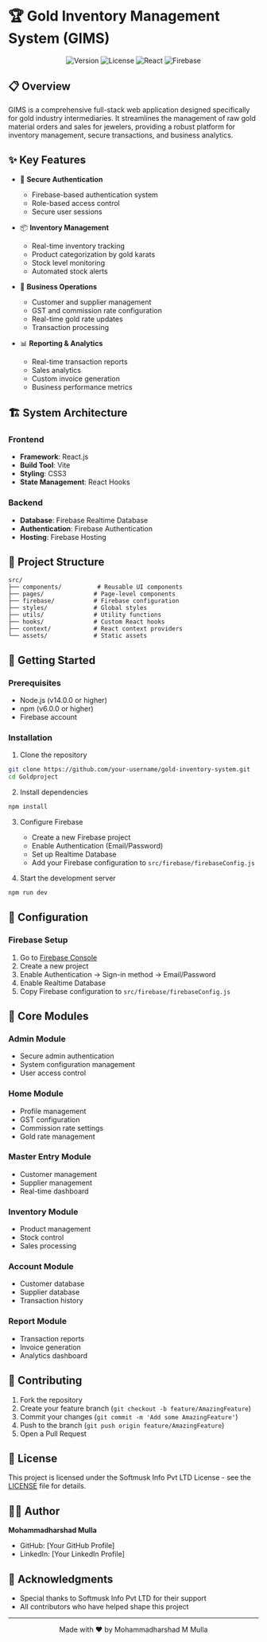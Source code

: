 # 🏆 Gold Inventory Management System (GIMS)

<div align="center">

![Version](https://img.shields.io/badge/version-1.0.0-blue.svg)
![License](https://img.shields.io/badge/license-Softmusk%20Info%20Pvt%20LTD-green.svg)
![React](https://img.shields.io/badge/React-18.2.0-blue)
![Firebase](https://img.shields.io/badge/Firebase-9.x-orange)

</div>

## 📋 Overview

GIMS is a comprehensive full-stack web application designed specifically for gold industry intermediaries. It streamlines the management of raw gold material orders and sales for jewelers, providing a robust platform for inventory management, secure transactions, and business analytics.

## ✨ Key Features

- 🔐 **Secure Authentication**
  - Firebase-based authentication system
  - Role-based access control
  - Secure user sessions

- 📦 **Inventory Management**
  - Real-time inventory tracking
  - Product categorization by gold karats
  - Stock level monitoring
  - Automated stock alerts

- 💼 **Business Operations**
  - Customer and supplier management
  - GST and commission rate configuration
  - Real-time gold rate updates
  - Transaction processing

- 📊 **Reporting & Analytics**
  - Real-time transaction reports
  - Sales analytics
  - Custom invoice generation
  - Business performance metrics

## 🏗️ System Architecture

### Frontend
- **Framework**: React.js
- **Build Tool**: Vite
- **Styling**: CSS3
- **State Management**: React Hooks

### Backend
- **Database**: Firebase Realtime Database
- **Authentication**: Firebase Authentication
- **Hosting**: Firebase Hosting

## 📁 Project Structure

```
src/
├── components/          # Reusable UI components
├── pages/              # Page-level components
├── firebase/           # Firebase configuration
├── styles/             # Global styles
├── utils/              # Utility functions
├── hooks/              # Custom React hooks
├── context/            # React context providers
└── assets/             # Static assets
```

## 🚀 Getting Started

### Prerequisites
- Node.js (v14.0.0 or higher)
- npm (v6.0.0 or higher)
- Firebase account

### Installation

1. Clone the repository
```bash
git clone https://github.com/your-username/gold-inventory-system.git
cd Goldproject
```

2. Install dependencies
```bash
npm install
```

3. Configure Firebase
   - Create a new Firebase project
   - Enable Authentication (Email/Password)
   - Set up Realtime Database
   - Add your Firebase configuration to `src/firebase/firebaseConfig.js`

4. Start the development server
```bash
npm run dev
```

## 🔧 Configuration

### Firebase Setup
1. Go to [Firebase Console](https://console.firebase.google.com/)
2. Create a new project
3. Enable Authentication → Sign-in method → Email/Password
4. Enable Realtime Database
5. Copy Firebase configuration to `src/firebase/firebaseConfig.js`

## 📱 Core Modules

### Admin Module
- Secure admin authentication
- System configuration management
- User access control

### Home Module
- Profile management
- GST configuration
- Commission rate settings
- Gold rate management

### Master Entry Module
- Customer management
- Supplier management
- Real-time dashboard

### Inventory Module
- Product management
- Stock control
- Sales processing

### Account Module
- Customer database
- Supplier database
- Transaction history

### Report Module
- Transaction reports
- Invoice generation
- Analytics dashboard

## 🤝 Contributing

1. Fork the repository
2. Create your feature branch (`git checkout -b feature/AmazingFeature`)
3. Commit your changes (`git commit -m 'Add some AmazingFeature'`)
4. Push to the branch (`git push origin feature/AmazingFeature`)
5. Open a Pull Request

## 📄 License

This project is licensed under the Softmusk Info Pvt LTD License - see the [LICENSE](LICENSE) file for details.

## 👨‍💻 Author

**Mohammadharshad Mulla**
- GitHub: [Your GitHub Profile]
- LinkedIn: [Your LinkedIn Profile]

## 🙏 Acknowledgments

- Special thanks to Softmusk Info Pvt LTD for their support
- All contributors who have helped shape this project

---

<div align="center">
Made with ❤️ by Mohammadharshad M Mulla
</div>
